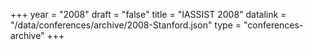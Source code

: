 +++
year = "2008"
draft = "false"
title = "IASSIST 2008"
datalink = "/data/conferences/archive/2008-Stanford.json"
type = "conferences-archive"
+++

